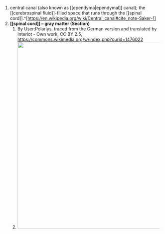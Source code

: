 1. central canal (also known as [[ependyma|ependymal]] canal); the [[cerebrospinal fluid]]-filled space that runs through the [[spinal cord]].^[https://en.wikipedia.org/wiki/Central_canal#cite_note-Saker-1]
2. **[[spinal cord]] – gray matter (Section)**
	1. By User:Polarlys, traced from the German version and translated by Interiot - Own work, CC BY 2.5, https://commons.wikimedia.org/w/index.php?curid=1476022
	2. <img src="https://upload.wikimedia.org/wikipedia/commons/thumb/c/c0/Medulla_spinalis_-_Substantia_grisea_-_English.svg/1280px-Medulla_spinalis_-_Substantia_grisea_-_English.svg.png" width=600 />